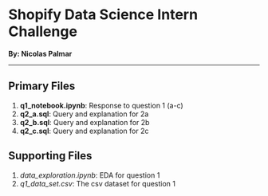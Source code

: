 # Shopify Data Science Intern Challenge


**By: Nicolas Palmar**


----------------------------------------------------------------

## Primary Files 
1. **q1_notebook.ipynb**: Response to question 1 (a-c) 
2. **q2_a.sql**: Query and explanation for 2a
3. **q2_b.sql**: Query and explanation for 2b
4. **q2_c.sql**: Query and explanation for 2c

## Supporting Files
1. *data_exploration.ipynb*: EDA for question 1
2. *q1_data_set.csv*: The csv dataset for question 1